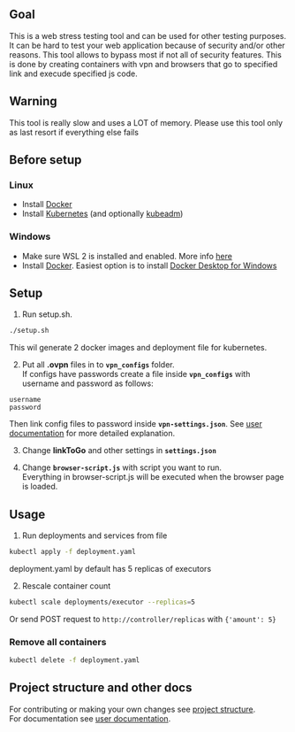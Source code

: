 ## Goal
This is a web stress testing tool and can be used for other testing purposes. 
It can be hard to test your web application because of security and/or other reasons. This tool allows to bypass most if not all of security features.
This is done by creating containers with vpn and browsers that go to specified link and execude specified js code.

## Warning
This tool is really slow and uses a LOT of memory.
Please use this tool only as last resort if everything else fails

## Before setup
### Linux
 * Install [Docker](https://docs.docker.com/engine/install/)
 * Install [Kubernetes](https://kubernetes.io/docs/tasks/tools/install-kubectl/) (and optionally [kubeadm](https://kubernetes.io/docs/setup/production-environment/tools/kubeadm/install-kubeadm/))
### Windows
 * Make sure WSL 2 is installed and enabled. More info [here](https://docs.microsoft.com/en-us/windows/wsl/install-win10)
 * Install [Docker](https://docs.docker.com/docker-for-windows/install/). Easiest option is to install [Docker Desktop for Windows](https://hub.docker.com/editions/community/docker-ce-desktop-windows/)

## Setup
1. Run setup.sh.
```bash
./setup.sh
```
This wil generate 2 docker images and deployment file for kubernetes.

2. Put all **.ovpn** files in to **`vpn_configs`** folder.\
If configs have passwords create a file inside **`vpn_configs`** with username and password as follows:
```
username
password
```
Then link config files to password inside **`vpn-settings.json`**. See [user documentation](/docs/USER_DOCS.md#vpn_configs-and-password-on-ovpn-file) for more detailed explanation.

3. Change **linkToGo** and other settings in **`settings.json`**

4. Change **`browser-script.js`** with script you want to run.\
Everything in browser-script.js will be executed when the browser page is loaded.

## Usage
1. Run deployments and services from file
```bash
kubectl apply -f deployment.yaml
```
deployment.yaml by default has 5 replicas of executors

2. Rescale container count
```bash
kubectl scale deployments/executor --replicas=5
```
Or send POST request to `http://controller/replicas` with `{'amount': 5}`

### Remove all containers
```bash
kubectl delete -f deployment.yaml
```

## Project structure and other docs
For contributing or making your own changes see [project structure](/dev/PROJECT_STRUCTURE.md).  
For documentation see [user documentation](/docs/USER_DOCS.md).
